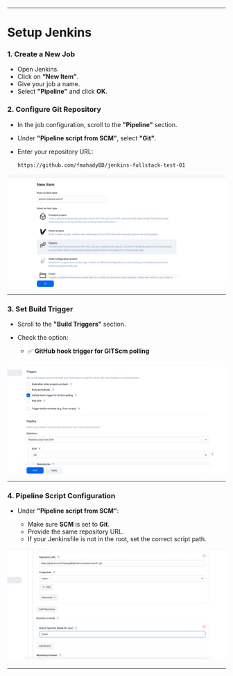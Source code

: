 

---

# Setup Jenkins

### 1. Create a New Job

* Open Jenkins.
* Click on **“New Item”**.
* Give your job a name.
* Select **"Pipeline"** and click **OK**.

### 2. Configure Git Repository

* In the job configuration, scroll to the **"Pipeline"** section.
* Under **"Pipeline script from SCM"**, select **"Git"**.
* Enter your repository URL:

  ```
  https://github.com/fmahadyBD/jenkins-fullstack-test-01
  ```

![Git Configuration](images/1.png)

---

### 3. Set Build Trigger

* Scroll to the **"Build Triggers"** section.
* Check the option:

  * ✅ **GitHub hook trigger for GITScm polling**

![Build Trigger](images/2.png)

---

### 4. Pipeline Script Configuration

* Under **"Pipeline script from SCM"**:

  * Make sure **SCM** is set to **Git**.
  * Provide the same repository URL.
  * If your Jenkinsfile is not in the root, set the correct script path.

![Pipeline Script](images/3.png)

---

